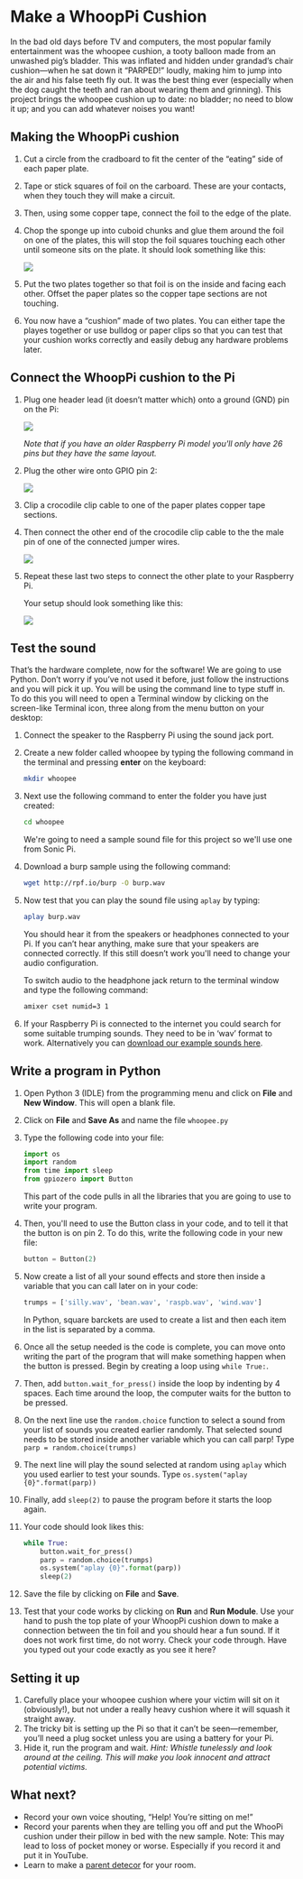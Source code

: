 # Make a WhoopPi Cushion

In the bad old days before TV and computers, the most popular family entertainment was the whoopee cushion, a tooty balloon made from an unwashed pig’s bladder. This was inflated and hidden under grandad’s chair cushion—when he sat down it “PARPED!” loudly, making him to jump into the air and his false teeth fly out. It was the best thing ever (especially when the dog caught the teeth and ran about wearing them and grinning). This project brings the whoopee cushion up to date: no bladder; no need to blow it up; and you can add whatever noises you want!

## Making the WhoopPi cushion
1. Cut a circle from the cradboard to fit the center of the “eating” side of each paper plate. 
1. Tape or stick squares of foil on the carboard. These are your contacts, when they touch they will make a circuit.
1. Then, using some copper tape, connect the foil to the edge of the plate. 
1. Chop the sponge up into cuboid chunks and glue them around the foil on one of the plates, this will stop the foil squares touching each other until someone sits on the plate. It should look something like this:

	![](images/whoopi-cushion.jpg)

1. Put the two plates together so that foil is on the inside and facing each other. Offset the paper plates so the copper tape sections are not touching. 
1. You now have a “cushion” made of two plates. You can either tape the playes together or use bulldog or paper clips so that you can test that your cushion works correctly and easily debug any hardware problems later.


## Connect the WhoopPi cushion to the Pi

1. Plug one header lead (it doesn’t matter which) onto a ground (GND) pin on the Pi:

	![](images/pi-gnd-connection.png)

	*Note that if you have an older Raspberry Pi model you'll only have 26 pins but they have the same layout.*

1. Plug the other wire onto GPIO pin 2:

	![](images/pi-gpio2-connection.png)

1. Clip a crocodile clip cable to one of the paper plates copper tape sections.

1. Then connect the other end of the crocodile clip cable to the the male pin of one of the connected jumper wires. 

	![](images/croc-jumper.JPG)

1. Repeat these last two steps to connect the other plate to your Raspberry Pi.

	Your setup should look something like this:

	![](images/whoopi-config.JPG)
	

## Test the sound
That’s the hardware complete, now for the software! We are going to use Python. Don’t worry if you’ve not used it before, just follow the instructions and you will pick it up.
You will be using the command line to type stuff in. To do this you will need to open a Terminal window by clicking on the screen-like Terminal icon, three along from the menu button on your desktop:

1. Connect the speaker to the Raspberry Pi using the sound jack port.
1. Create a new folder called whoopee by typing the following command in the terminal and pressing **enter** on the keyboard:

	```bash
    mkdir whoopee
    ```

1. Next use the following command to enter the folder you have just created:

	``` bash
    cd whoopee
    ```
	We're going to need a sample sound file for this project so we'll use one from Sonic Pi.

1. Download a burp sample using the following command:

    ```bash
    wget http://rpf.io/burp -O burp.wav
    ```

1. Now test that you can play the sound file using `aplay` by typing:

	```bash
    aplay burp.wav
    ```
    
	You should hear it from the speakers or headphones connected to your Pi. If you can’t hear anything, make sure that your speakers are connected correctly. If this still doesn’t work you'll need to change your audio configuration. 

	To switch audio to the headphone jack return to the terminal window and type the following command:

	```bash
	amixer cset numid=3 1 
	```

1. If your Raspberry Pi is connected to the internet you could search for some suitable trumping sounds. They need to be in ‘wav’ format to work. Alternatively you can [download our example sounds here](http://rpf.io/farts).

## Write a program in Python

1. Open Python 3 (IDLE) from the programming menu and click on **File** and **New Window**. This will open a blank file. 
1. Click on **File** and **Save As** and name the file `whoopee.py`
1. Type the following code into your file:

	```python
	import os
	import random
	from time import sleep
	from gpiozero import Button
	```
	This part of the code pulls in all the libraries that you are going to use to write your program. 

1. Then, you'll need to use the Button class in your code, and to tell it that the button is on pin 2. To do this, write the following code in your new file:

	```python
	button = Button(2)
	```

1. Now create a list of all your sound effects and store then inside a variable that you can call later on in your code:

	```python
	trumps = ['silly.wav', 'bean.wav', 'raspb.wav', 'wind.wav']
    ```
	In Python, square barckets are used to create a list and then each item in the list is separated by a comma. 

1. Once all the setup needed is the code is complete, you can move onto writing the part of the program that will make something happen when the button is pressed. Begin by creating a loop using `while True:`.
1. Then, add `button.wait_for_press()` inside the loop by indenting by 4 spaces. Each time around the loop, the computer waits for the button to be pressed.
1. On the next line use the `random.choice` function to select a sound from your list of sounds you created earlier randomly. That selected sound needs to be stored inside another variable which you can call parp! Type `parp = random.choice(trumps)`
1. The next line will play the sound selected at random using `aplay` which you used earlier to test your sounds. Type `os.system("aplay {0}".format(parp))`
1. Finally, add `sleep(2)` to pause the program before it starts the loop again. 
1. Your code should look likes this:
 
	```python
	while True:
        button.wait_for_press()
        parp = random.choice(trumps)
        os.system("aplay {0}".format(parp))
        sleep(2)
	```

1. Save the file by clicking on **File** and **Save**.

1. Test that your code works by clicking on **Run** and **Run Module**. Use your hand to push the top plate of your WhoopPi cushion down to make a connection between the tin foil and you should hear a fun sound. If it does not work first time, do not worry. Check your code through. Have you typed out your code exactly as you see it here?

## Setting it up

1. Carefully place your whoopee cushion where your victim will sit on it (obviously!), but not under a really heavy cushion where it will squash it straight away. 
1. The tricky bit is setting up the Pi so that it can’t be seen—remember, you’ll need a plug socket unless you are using a battery for your Pi.
1. Hide it, run the program and wait. 
	*Hint: Whistle tunelessly and look around at the ceiling. This will make you look innocent and attract potential victims.*

## What next?
- Record your own voice shouting, “Help! You’re sitting on me!”
- Record your parents when they are telling you off and put the WhooPi cushion under their pillow in bed with the new sample. Note: This may lead to loss of pocket money or worse. Especially if you record it and put it in YouTube.
- Learn to make a [parent detecor](https://www.raspberrypi.org/learning/parent-detector/) for your room. 
